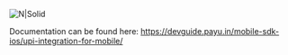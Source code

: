 ![N|Solid](https://www.payubiz.in/images/logo.png)

Documentation can be found here:
https://devguide.payu.in/mobile-sdk-ios/upi-integration-for-mobile/

